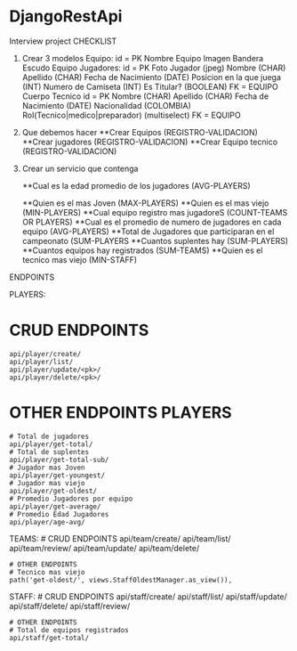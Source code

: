 # DjangoRestApi
Interview project
CHECKLIST

1. Crear 3 modelos 
	Equipo:
		id = PK
		Nombre Equipo
		Imagen Bandera
		Escudo Equipo
	Jugadores:
		id = PK
		Foto Jugador (jpeg)
		Nombre (CHAR)
		Apellido (CHAR)
		Fecha de Nacimiento (DATE)
		Posicion en la que juega (INT)
		Numero de Camiseta (INT)
		Es Titular? (BOOLEAN)
		FK = EQUIPO
	Cuerpo Tecnico
		id = PK
		Nombre (CHAR)
		Apellido (CHAR)
		Fecha de Nacimiento (DATE)
		Nacionalidad (COLOMBIA)
		Rol(Tecnico|medico|preparador) (multiselect)
		FK = EQUIPO

2. Que debemos hacer
	**Crear Equipos (REGISTRO-VALIDACION)
	**Crear jugadores (REGISTRO-VALIDACION)
	**Crear Equipo tecnico (REGISTRO-VALIDACION)

3. Crear un servicio que contenga


	**Cual es la edad promedio de los jugadores (AVG-PLAYERS)
	
	**Quien es el mas Joven (MAX-PLAYERS)
	**Quien es el mas viejo (MIN-PLAYERS)
	**Cual equipo registro mas jugadoreS (COUNT-TEAMS OR PLAYERS)
	**Cual es el promedio de numero de jugadores en cada equipo (AVG-PLAYERS)
	**Total de Jugadores que participaran en el campeonato (SUM-PLAYERS
	**Cuantos suplentes hay (SUM-PLAYERS)
	**Cuantos equipos hay registrados (SUM-TEAMS)
	**Quien es el tecnico mas viejo (MIN-STAFF)


ENDPOINTS

PLAYERS:
# CRUD ENDPOINTS
	api/player/create/
	api/player/list/
	api/player/update/<pk>/
	api/player/delete/<pk>/

# OTHER ENDPOINTS PLAYERS
    # Total de jugadores
    api/player/get-total/
    # Total de suplentes
    api/player/get-total-sub/
    # Jugador mas Joven
    api/player/get-youngest/
    # Jugador mas viejo
    api/player/get-oldest/
    # Promedio Jugadores por equipo
    api/player/get-average/
    # Promedio Edad Jugadores
    api/player/age-avg/

TEAMS:
    # CRUD ENDPOINTS
    api/team/create/
    api/team/list/
    api/team/review/<pk>
    api/team/update/<pk>
    api/team/delete/<pk>


    # OTHER ENDPOINTS
    # Tecnico mas viejo
    path('get-oldest/', views.StaffOldestManager.as_view()),

STAFF:
    # CRUD ENDPOINTS
    api/staff/create/
    api/staff/list/
    api/staff/update/<pk>
    api/staff/delete/<pk>
    api/staff/review/<pk>

    # OTHER ENDPOINTS
    # Total de equipos registrados
    api/staff/get-total/
